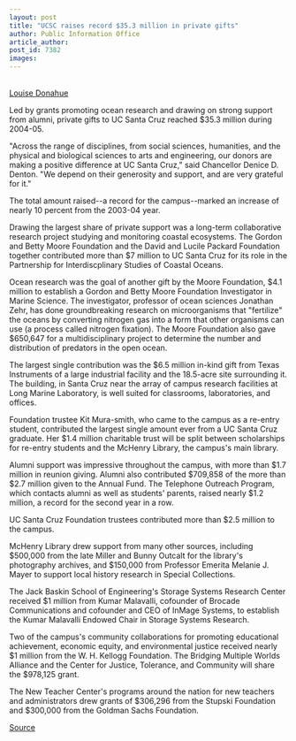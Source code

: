 ```yaml
---
layout: post
title: "UCSC raises record $35.3 million in private gifts"
author: Public Information Office
article_author: 
post_id: 7382
images:
---
```


<a name="content" id="content"></a><br>
<a href="mailto:ldonahue@ucsc.edu">Louise Donahue</a>
<p>
  <a name="OLE_LINK5" id="OLE_LINK5"></a><a name="OLE_LINK6" id="OLE_LINK6">Led by grants promoting ocean research and drawing on strong support from alumni, private gifts to UC Santa Cruz reached $35.3 million during 2004-05.</a>
</p>
<p>
  "Across the range of disciplines, from social sciences, humanities, and the physical and biological sciences to arts and engineering, our donors are making a positive difference at UC Santa Cruz," said Chancellor Denice D. Denton. "We depend on their generosity and support, and are very grateful for it."
</p>
<p>
  The total amount raised--a record for the campus--marked an increase of nearly 10 percent from the 2003-04 year.
</p>
<p>
  Drawing the largest share of private support was a long-term collaborative research project studying and monitoring coastal ecosystems. The Gordon and Betty Moore Foundation and the David and Lucile Packard Foundation together contributed more than $7 million to UC Santa Cruz for its role in the Partnership for Interdiscplinary Studies of Coastal Oceans.
</p>
<p>
  Ocean research was the goal of another gift by the Moore Foundation, $4.1 million to establish a Gordon and Betty Moore Foundation Investigator in Marine Science. The investigator, professor of ocean sciences Jonathan Zehr, has done groundbreaking research on microorganisms that "fertilize" the oceans by converting nitrogen gas into a form that other organisms can use (a process called nitrogen fixation). The Moore Foundation also gave $650,647 for a multidisciplinary project to determine the number and distribution of predators in the open ocean.
</p>
<p>
  The largest single contribution was the $6.5 million in-kind gift from Texas Instruments of a large industrial facility and the 18.5-acre site surrounding it. The building, in Santa Cruz near the array of campus research facilities at Long Marine Laboratory, is well suited for classrooms, laboratories, and offices.
</p>
<p>
  Foundation trustee Kit Mura-smith, who came to the campus as a re-entry student, contributed the largest single amount ever from a UC Santa Cruz graduate. Her $1.4 million charitable trust will be split between scholarships for re-entry students and the McHenry Library, the campus's main library.
</p>
<p>
  Alumni support was impressive throughout the campus, with more than $1.7 million in reunion giving. Alumni also contributed $709,858 of the more than $2.7 million given to the Annual Fund. The Telephone Outreach Program, which contacts alumni as well as students' parents, raised nearly $1.2 million, a record for the second year in a row.
</p>
<p>
  UC Santa Cruz Foundation trustees contributed more than $2.5 million to the campus.
</p>
<p>
  <a name="OLE_LINK17" id="OLE_LINK17"></a><a name="OLE_LINK18" id="OLE_LINK18">McHenry Library drew support from many other sources, including $500,000 from the late Miller and Bunny Outcalt for the library's photography archives, and $150,000 from Professor Emerita Melanie J. Mayer to support local history research in Special Collections.</a>
</p>
<p>
  The Jack Baskin School of Engineering's Storage Systems Research Center received $1 million from Kumar Malavalli, cofounder of Brocade Communications and cofounder and CEO of InMage Systems, to establish the Kumar Malavalli Endowed Chair in Storage Systems Research.
</p>
<p>
  Two of the campus's community collaborations for promoting educational achievement, economic equity, and environmental justice received nearly $1 million from the W. H. Kellogg Foundation. The Bridging Multiple Worlds Alliance and the Center for Justice, Tolerance, and Community will share the $978,125 grant.
</p>
<p>
  The New Teacher Center's programs around the nation for new teachers and administrators drew grants of $306,296 from the Stupski Foundation and $300,000 from the Goldman Sachs Foundation.
</p>
<p><a href="http://www1.ucsc.edu/currents/05-06/09-19/fundraising.asp" title="Permalink to fundraising">Source</a></p>
